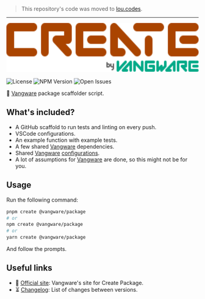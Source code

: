> This repository's code was moved to [lou.codes](https://lou.codes).

---

<img id="logo" alt="Create Package by Vangware" src="./logo.svg" height="128" />

![License][license-badge] ![NPM Version][npm-version-badge]
![Open Issues][open-issues-badge]

🚧 [Vangware][vangware] package scaffolder script.

## What's included?

-   A GitHub scaffold to run tests and linting on every push.
-   VSCode configurations.
-   An example function with example tests.
-   A few shared [Vangware][vangware] dependencies.
-   Shared [Vangware][vangware] [configurations][vangware-configs].
-   A lot of assumptions for [Vangware][vangware] are done, so this might not be
    for you.

## Usage

Run the following command:

```bash
pnpm create @vangware/package
# or
npm create @vangware/package
# or
yarn create @vangware/package
```

And follow the prompts.

## Useful links

-   📝 [Official site][site]: Vangware's site for Create Package.
-   ⏳ [Changelog][changelog]: List of changes between versions.

<!-- Reference -->

[changelog]: https://github.com/vangware/create-package/blob/main/CHANGELOG.md
[license-badge]:
	https://img.shields.io/npm/l/@vangware/create-package.svg?style=for-the-badge&labelColor=666&color=0a8&link=https://github.com/vangware/create-package/blob/main/LICENSE
[npm-version-badge]:
	https://img.shields.io/npm/v/@vangware/create-package.svg?style=for-the-badge&labelColor=666&color=0a8&link=https://npm.im/@vangware/create-package
[open-issues-badge]:
	https://img.shields.io/github/issues/vangware/create-package.svg?style=for-the-badge&labelColor=666&color=0a8&link=https://github.com/vangware/create-package/issues
[site]: https://create-package.vangware.com
[vangware]: https://vangware.com
[vangware-configs]: https://configs.vangware.com
